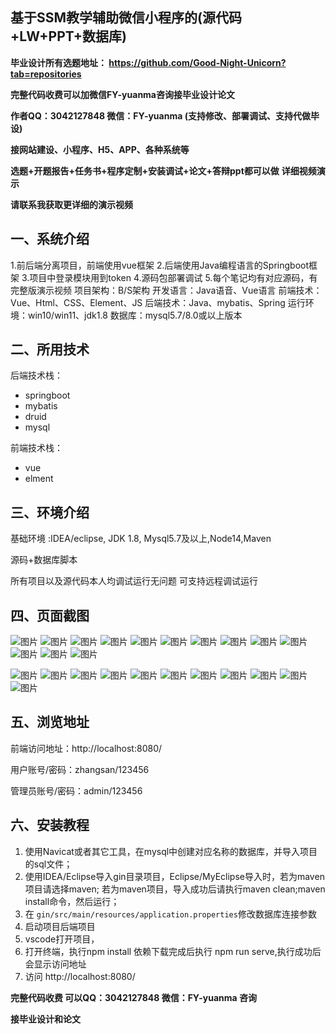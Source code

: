 ## 基于SSM教学辅助微信小程序的(源代码+LW+PPT+数据库)
**毕业设计所有选题地址： https://github.com/Good-Night-Unicorn?tab=repositories**

**完整代码收费可以加微信FY-yuanma咨询接毕业设计论文**

**作者QQ：3042127848 微信：FY-yuanma (支持修改、部署调试、支持代做毕设)**

**接网站建设、小程序、H5、APP、各种系统等**

**选题+开题报告+任务书+程序定制+安装调试+论文+答辩ppt都可以做**
**详细视频演示**

**请联系我获取更详细的演示视频**

## 一、系统介绍

1.前后端分离项目，前端使用vue框架
2.后端使用Java编程语言的Springboot框架
3.项目中登录模块用到token
4.源码包部署调试
5.每个笔记均有对应源码，有完整版演示视频
项目架构：B/S架构
开发语言：Java语音、Vue语言
前端技术：Vue、Html、CSS、Element、JS
后端技术：Java、mybatis、Spring
运行环境：win10/win11、jdk1.8
数据库：mysql5.7/8.0或以上版本

## 二、所用技术

后端技术栈：

- springboot
- mybatis
- druid
- mysql

前端技术栈：

- vue
- elment



## 三、环境介绍

基础环境 :IDEA/eclipse, JDK 1.8, Mysql5.7及以上,Node14,Maven

源码+数据库脚本

所有项目以及源代码本人均调试运行无问题 可支持远程调试运行

## 四、页面截图
![图片](https://github.com/user-attachments/assets/623dfdc4-edc6-4563-9885-174b7abeb893)
![图片](https://github.com/user-attachments/assets/e6611e6b-dc18-45ee-903d-6fb9cb87bf23)
![图片](https://github.com/user-attachments/assets/8a9c7a9c-e03c-4a74-aca0-5776a44c0d72)
![图片](https://github.com/user-attachments/assets/74707ff8-66f4-4a74-99ea-c0d6d713cc4d)
![图片](https://github.com/user-attachments/assets/5bfc7be4-bbf2-4a59-b021-6303e4cfe901)
![图片](https://github.com/user-attachments/assets/6607c45c-4f58-413f-b1ae-1ec8666cc101)
![图片](https://github.com/user-attachments/assets/298fc6f5-0345-4e70-9209-0026681c070d)
![图片](https://github.com/user-attachments/assets/71e479b1-6d93-430c-9abb-59bce22c6a21)
![图片](https://github.com/user-attachments/assets/2a5febcb-2169-43e7-aac8-d0a7e2f3609f)
![图片](https://github.com/user-attachments/assets/d9973ab6-f63b-4e4b-93fe-55416503d631)
![图片](https://github.com/user-attachments/assets/8dff614e-5f59-4e00-b81b-52814bdbdfa0)
![图片](https://github.com/user-attachments/assets/a2d3aa8c-e0a8-412b-91c4-fb52a0613209)
![图片](https://github.com/user-attachments/assets/d5fc8f6a-7b10-4268-bbcd-9b8e02a105c8)

![图片](https://github.com/user-attachments/assets/45f10348-4464-4272-8079-78fe1500ea49)
![图片](https://github.com/user-attachments/assets/847e446d-f0dc-41fb-ac40-8afa8cb5a63d)
![图片](https://github.com/user-attachments/assets/6b58b2ab-2026-43ed-a421-a2cf164c4dce)
![图片](https://github.com/user-attachments/assets/e14b91ae-8745-4336-aad6-54f9c9ab5900)
![图片](https://github.com/user-attachments/assets/165f6563-2259-487e-b5ca-c3f52b5f601d)
![图片](https://github.com/user-attachments/assets/b6f24264-41e5-4702-a001-85c4f5d2be8f)
![图片](https://github.com/user-attachments/assets/e39cd82f-4a54-4986-b461-613c6ee0afb1)
![图片](https://github.com/user-attachments/assets/6d5f6195-225b-4fa4-a37c-6132072f533c)
![图片](https://github.com/user-attachments/assets/b004f171-d6ad-4003-83ab-6c80c9651710)
![图片](https://github.com/user-attachments/assets/2b474250-77c0-4cd7-93a5-5094c78882a0)
![图片](https://github.com/user-attachments/assets/718230c9-86a3-42e4-a0e1-7d2e3b6f3c4a)


## 五、浏览地址

前端访问地址：http://localhost:8080/

用户账号/密码：zhangsan/123456

管理员账号/密码：admin/123456  

## 六、安装教程

1. 使用Navicat或者其它工具，在mysql中创建对应名称的数据库，并导入项目的sql文件；
2. 使用IDEA/Eclipse导入gin目录项目，Eclipse/MyEclipse导入时，若为maven项目请选择maven;
   若为maven项目，导入成功后请执行maven clean;maven install命令，然后运行；
3. 在 `gin/src/main/resources/application.properties`修改数据库连接参数
4. 启动项目后端项目 
5. vscode打开项目，
6. 打开终端，执行npm install 依赖下载完成后执行 npm run serve,执行成功后会显示访问地址
7. 访问  http://localhost:8080/

**完整代码收费  可以QQ：3042127848 微信：FY-yuanma 咨询**

**接毕业设计和论文**
